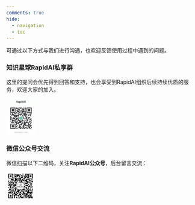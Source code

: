 ```yaml
---
comments: true
hide:
  - navigation
  - toc
---
```


可通过以下方式与我们进行沟通，也欢迎反馈使用过程中遇到的问题。

### 知识星球RapidAI私享群
这里的提问会优先得到回答和支持，也会享受到RapidAI组织后续持续优质的服务，欢迎大家的加入。

<div align="left">
    <img src="https://raw.githubusercontent.com/RapidAI/.github/main/assets/KnowledgePlanet.jpg" width="15%" height="15%">
</div>

### 微信公众号交流
微信扫描以下二维码，关注**RapidAI公众号**，后台留言交流：
<div align="left">
    <img src="https://raw.githubusercontent.com/RapidAI/.github/main/assets/RapidAI_WeChatAccount.jpg" width="15%" height="15%" align="center">
</div>


